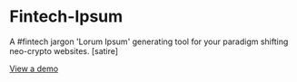 # Fintech-Ipsum
A #fintech jargon 'Lorum Ipsum' generating tool for your paradigm shifting neo-crypto websites. [satire]

[View a demo](http://shane24.github.io/Fintech-Ipsum)
